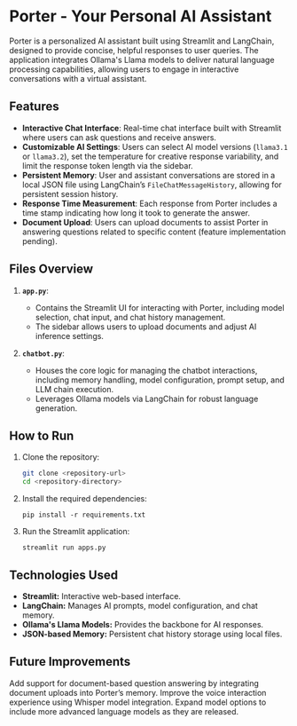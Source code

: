 # Porter - Your Personal AI Assistant

Porter is a personalized AI assistant built using Streamlit and LangChain, designed to provide concise, helpful responses to user queries. The application integrates Ollama's Llama models to deliver natural language processing capabilities, allowing users to engage in interactive conversations with a virtual assistant.

## Features

- **Interactive Chat Interface**: Real-time chat interface built with Streamlit where users can ask questions and receive answers.
- **Customizable AI Settings**: Users can select AI model versions (`llama3.1` or `llama3.2`), set the temperature for creative response variability, and limit the response token length via the sidebar.
- **Persistent Memory**: User and assistant conversations are stored in a local JSON file using LangChain’s `FileChatMessageHistory`, allowing for persistent session history.
- **Response Time Measurement**: Each response from Porter includes a time stamp indicating how long it took to generate the answer.
- **Document Upload**: Users can upload documents to assist Porter in answering questions related to specific content (feature implementation pending).

## Files Overview

1. **`app.py`**:
   - Contains the Streamlit UI for interacting with Porter, including model selection, chat input, and chat history management.
   - The sidebar allows users to upload documents and adjust AI inference settings.
   
2. **`chatbot.py`**:
   - Houses the core logic for managing the chatbot interactions, including memory handling, model configuration, prompt setup, and LLM chain execution.
   - Leverages Ollama models via LangChain for robust language generation.

## How to Run

1. Clone the repository:
   ```bash
   git clone <repository-url>
   cd <repository-directory>

2. Install the required dependencies:

   ```pip install -r requirements.txt```
   
4. Run the Streamlit application:

   ```streamlit run apps.py```

## Technologies Used
- **Streamlit:** Interactive web-based interface.
- **LangChain:** Manages AI prompts, model configuration, and chat memory.
- **Ollama's Llama Models:** Provides the backbone for AI responses.
- **JSON-based Memory:** Persistent chat history storage using local files.

## Future Improvements
Add support for document-based question answering by integrating document uploads into Porter’s memory.
Improve the voice interaction experience using Whisper model integration.
Expand model options to include more advanced language models as they are released.
